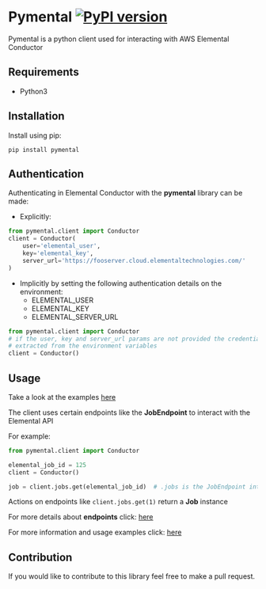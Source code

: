 # Pymental  [![PyPI version](https://badge.fury.io/py/pumental.svg)](https://badge.fury.io/py/pymental)

Pymental is a python client used for interacting with AWS Elemental Conductor

## Requirements

* Python3

## Installation

Install using pip:
```
pip install pymental
```


## Authentication
Authenticating in Elemental Conductor with the **pymental** library can be made:
- Explicitly:
```python
from pymental.client import Conductor
client = Conductor(
    user='elemental_user',
    key='elemental_key',
    server_url='https://fooserver.cloud.elementaltechnologies.com/'
)
```

- Implicitly by setting the following authentication details on the environment:
    - ELEMENTAL_USER
    - ELEMENTAL_KEY
    - ELEMENTAL_SERVER_URL
```python
from pymental.client import Conductor
# if the user, key and server_url params are not provided the credentials are 
# extracted from the environment variables
client = Conductor()
```

## Usage

Take a look at the examples [here](src/examples/)

The client uses certain endpoints like the **JobEndpoint** to interact with the Elemental API

For example:
```python
from pymental.client import Conductor

elemental_job_id = 125
client = Conductor()

job = client.jobs.get(elemental_job_id)  # .jobs is the JobEndpoint interface
```

Actions on endpoints like `client.jobs.get(1)` return a **Job** instance 

For more details about **endpoints** click: [here](docs/Endpoints.md)

For more information and usage examples click: [here](docs/Usage.md)

## Contribution
If you would like to contribute to this library feel free to make a pull request.

